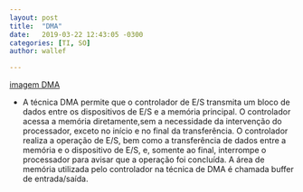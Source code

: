 ```yaml
---
layout: post
title:  "DMA"
date:   2019-03-22 12:43:05 -0300
categories: [TI, SO]
author: wallef

---
```


[imagem DMA](https://slideplayer.com.br/slide/1645013/5/images/23/Acesso+Direto+a+Mem%C3%B3ria+%28DMA%29.jpg)



- A técnica DMA permite que o controlador de E/S transmita um bloco de dados entre os dispositivos de E/S e a memória principal. O controlador acessa a memória diretamente,sem a necessidade da intervenção do processador, exceto no início e no final da transferência. O controlador realiza a operação de E/S, bem como a transferência de dados entre a memória e o dispositivo de E/S, e, somente ao final, interrompe o processador para avisar que a operação foi concluída. A área de memória utilizada pelo controlador na técnica de DMA é chamada buffer de entrada/saída.